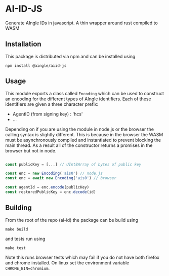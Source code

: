 # AI-ID-JS

Generate AIngle IDs in javascript. A thin wrapper around rust compiled to WASM

## Installation

This package is distributed via npm and can be installed using

```
npm install @aingle/aiid-js
```

## Usage

This module exports a class called `Encoding` which can be used to construct an encoding for the different types of AIngle identifiers. Each of these identifiers are given a three character prefix:
- AgentID (from signing key) : 'hcs'
- ...

Depending on if you are using the module in node.js or the browser the calling syntax is slightly different. This is because in the browser the WASM must be asynchronously compiled and instantiated to prevent blocking the main thread. As a result all of the constructor returns a promises in the browser but not in node.

```javascript

const publicKey = [...] // UInt8Array of bytes of public key

const enc = new Encoding('ais0') // node.js
const enc = await new Encoding('ais0') // browser

const agentId = enc.encode(publicKey)
const restoredPublicKey = enc.decode(id)
```

## Building

From the root of the repo (ai-id) the package can be build using
```
make build
```

and tests run using 

```
make test
```

Note this runs browser tests which may fail if you do not have both firefox and chrome installed. On linux set the environment variable `CHROME_BIN=chromium`.


